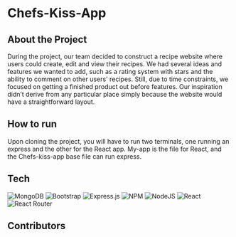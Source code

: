 # Chefs-Kiss-App

## About the Project 

During the project, our team decided to construct a recipe website where users could create, edit and view their recipes.  We had several ideas and features we wanted to add, such as a rating system with stars and the ability to comment on other users' recipes. 
Still, due to time constraints, we focused on getting a finished product out before features. Our inspiration didn’t derive from any particular place simply because the website would have a straightforward layout.

## How to run 
Upon cloning the project, you will have to run two terminals, one running an express and the other for the React app. My-app is the file for React, and the Chefs-kiss-app base file can run express.

## Tech 
![MongoDB](https://img.shields.io/badge/MongoDB-%234ea94b.svg?style=for-the-badge&logo=mongodb&logoColor=white)
![Bootstrap](https://img.shields.io/badge/bootstrap-%23563D7C.svg?style=for-the-badge&logo=bootstrap&logoColor=white)
![Express.js](https://img.shields.io/badge/express.js-%23404d59.svg?style=for-the-badge&logo=express&logoColor=%2361DAFB)
![NPM](https://img.shields.io/badge/NPM-%23000000.svg?style=for-the-badge&logo=npm&logoColor=white)
![NodeJS](https://img.shields.io/badge/node.js-6DA55F?style=for-the-badge&logo=node.js&logoColor=white)
![React](https://img.shields.io/badge/react-%2320232a.svg?style=for-the-badge&logo=react&logoColor=%2361DAFB)
![React Router](https://img.shields.io/badge/React_Router-CA4245?style=for-the-badge&logo=react-router&logoColor=white)
## Contributors
